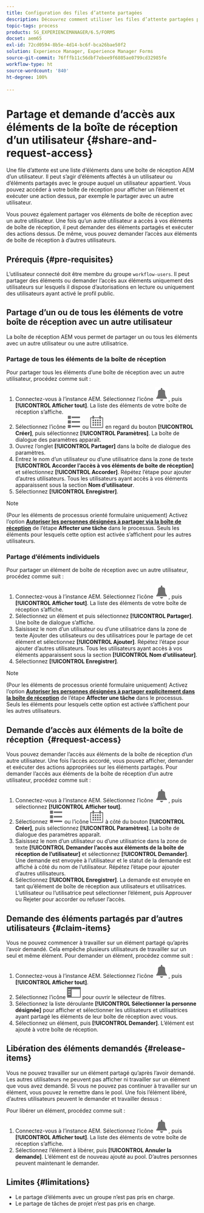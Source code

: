 ```yaml
---
title: Configuration des files d’attente partagées
description: Découvrez comment utiliser les files d’attente partagées pour les processus orientés formulaire dans AEM Forms on OSGi.
topic-tags: process
products: SG_EXPERIENCEMANAGER/6.5/FORMS
docset: aem65
exl-id: 72cd0594-8b5e-4d14-bc6f-bca26bae50f2
solution: Experience Manager, Experience Manager Forms
source-git-commit: 76fffb11c56dbf7ebee9f6805ae0799cd32985fe
workflow-type: ht
source-wordcount: '840'
ht-degree: 100%

---
```


# Partage et demande d’accès aux éléments de la boîte de réception d’un utilisateur {#share-and-request-access}

Une file d’attente est une liste d’éléments dans une boîte de réception AEM d’un utilisateur. Il peut s’agir d’éléments affectés à un utilisateur ou d’éléments partagés avec le groupe auquel un utilisateur appartient. Vous pouvez accéder à votre boîte de réception pour afficher un l’élément et exécuter une action dessus, par exemple le partager avec un autre utilisateur.

Vous pouvez également partager vos éléments de boîte de réception avec un autre utilisateur. Une fois qu’un autre utilisateur a accès à vos éléments de boîte de réception, il peut demander des éléments partagés et exécuter des actions dessus. De même, vous pouvez demander l’accès aux éléments de boîte de réception à d’autres utilisateurs.

## Prérequis {#pre-requisites}

L’utilisateur connecté doit être membre du groupe `workflow-users`. Il peut partager des éléments ou demander l’accès aux éléments uniquement des utilisateurs sur lesquels il dispose d’autorisations en lecture ou uniquement des utilisateurs ayant activé le profil public.

## Partage d’un ou de tous les éléments de votre boîte de réception avec un autre utilisateur

La boîte de réception AEM vous permet de partager un ou tous les éléments avec un autre utilisateur ou une autre utilisatrice.

### Partage de tous les éléments de la boîte de réception

Pour partager tous les éléments d’une boîte de réception avec un autre utilisateur, procédez comme suit :

1. Connectez-vous à l’instance AEM. Sélectionnez l’icône ![Boîte de réception](assets/bell.svg), puis **[!UICONTROL Afficher tout]**. La liste des éléments de votre boîte de réception s’affiche.
1. Sélectionnez l’icône ![Sélecteur de vue](assets/viewlist.svg) ou ![Sélecteur de vue](assets/calendar.svg) en regard du bouton **[!UICONTROL Créer]**, puis sélectionnez **[!UICONTROL Paramètres]**. La boîte de dialogue des paramètres apparaît.
1. Ouvrez l’onglet **[!UICONTROL Partager]** dans la boîte de dialogue des paramètres.
1. Entrez le nom d’un utilisateur ou d’une utilisatrice dans la zone de texte **[!UICONTROL Accorder l’accès à vos éléments de boîte de réception]** et sélectionnez **[!UICONTROL Accorder]**. Répétez l’étape pour ajouter d’autres utilisateurs. Tous les utilisateurs ayant accès à vos éléments apparaissent sous la section **Nom d’utilisateur**.
1. Sélectionnez **[!UICONTROL Enregistrer]**.

>[!NOTE]
>
>(Pour les éléments de processus orienté formulaire uniquement) Activez l’option **[Autoriser les personnes désignées à partager via la boîte de réception](aem-forms-workflow-step-reference.md)** de l’étape **Affecter une tâche** dans le processus. Seuls les éléments pour lesquels cette option est activée s’affichent pour les autres utilisateurs.

### Partage d’éléments individuels

Pour partager un élément de boîte de réception avec un autre utilisateur, procédez comme suit :

1. Connectez-vous à l’instance AEM. Sélectionnez l’icône ![Boîte de réception](assets/bell.svg), puis **[!UICONTROL Afficher tout]**. La liste des éléments de votre boîte de réception s’affiche.
1. Sélectionnez un élément et puis sélectionnez **[!UICONTROL Partager]**. Une boîte de dialogue s’affiche.
1. Saisissez le nom d’un utilisateur ou d’une utilisatrice dans la zone de texte Ajouter des utilisateurs ou des utilisatrices pour le partage de cet élément et sélectionnez **[!UICONTROL Ajouter]**. Répétez l’étape pour ajouter d’autres utilisateurs. Tous les utilisateurs ayant accès à vos éléments apparaissent sous la section **[!UICONTROL Nom d’utilisateur]**.
1. Sélectionnez **[!UICONTROL Enregistrer]**.


>[!NOTE]
>
>(Pour les éléments de processus orienté formulaire uniquement) Activez l’option **[Autoriser les personnes désignées à partager explicitement dans la boîte de réception](aem-forms-workflow-step-reference.md)** de l’étape **Affecter une tâche** dans le processus. Seuls les éléments pour lesquels cette option est activée s’affichent pour les autres utilisateurs.

## Demande d’accès aux éléments de la boîte de réception  {#request-access}

Vous pouvez demander l’accès aux éléments de la boîte de réception d’un autre utilisateur. Une fois l’accès accordé, vous pouvez afficher, demander et exécuter des actions appropriées sur les éléments partagés. Pour demander l’accès aux éléments de la boîte de réception d’un autre utilisateur, procédez comme suit :

1. Connectez-vous à l’instance AEM. Sélectionnez l’icône ![Sélecteur de vue](assets/bell.svg), puis sélectionnez **[!UICONTROL Afficher tout]**.
1. Sélectionnez ![Sélecteur de vue](assets/viewlist.svg) ou l’icône ![Sélecteur de vue](assets/calendar.svg) à côté du bouton **[!UICONTROL Créer]**, puis sélectionnez **[!UICONTROL Paramètres]**. La boîte de dialogue des paramètres apparaît.
1. Saisissez le nom d’un utilisateur ou d’une utilisatrice dans la zone de texte **[!UICONTROL Demander l’accès aux éléments de la boîte de réception de l’utilisateur]** et sélectionnez **[!UICONTROL Demander]**. Une demande est envoyée à l’utilisateur et le statut de la demande est affiché à côté du nom de l’utilisateur. Répétez l’étape pour ajouter d’autres utilisateurs.
1. Sélectionnez **[!UICONTROL Enregistrer]**. La demande est envoyée en tant qu’élément de boîte de réception aux utilisateurs et utilisatrices. L’utilisateur ou l’utilisatrice peut sélectionner l’élément, puis Approuver ou Rejeter pour accorder ou refuser l’accès.


## Demande des éléments partagés par d’autres utilisateurs {#claim-items}

Vous ne pouvez commencer à travailler sur un élément partagé qu’après l’avoir demandé. Cela empêche plusieurs utilisateurs de travailler sur un seul et même élément. Pour demander un élément, procédez comme suit :

1. Connectez-vous à l’instance AEM. Sélectionnez l’icône ![Boîte de réception](assets/bell.svg), puis **[!UICONTROL Afficher tout]**.
1. Sélectionnez l’icône ![Contenu uniquement](assets/railleft.svg) pour ouvrir le sélecteur de filtres.
1. Sélectionnez la liste déroulante **[!UICONTROL Sélectionner la personne désignée]** pour afficher et sélectionner les utilisateurs et utilisatrices ayant partagé les éléments de leur boîte de réception avec vous.
1. Sélectionnez un élément, puis **[!UICONTROL Demander]**. L’élément est ajouté à votre boîte de réception.

## Libération des éléments demandés {#release-items}

Vous ne pouvez travailler sur un élément partagé qu’après l’avoir demandé. Les autres utilisateurs ne peuvent pas afficher ni travailler sur un élément que vous avez demandé. Si vous ne pouvez pas continuer à travailler sur un élément, vous pouvez le remettre dans le pool. Une fois l’élément libéré, d’autres utilisateurs peuvent le demander et travailler dessus :

Pour libérer un élément, procédez comme suit :

1. Connectez-vous à l’instance AEM. Sélectionnez l’icône ![Boîte de réception](assets/bell.svg), puis **[!UICONTROL Afficher tout]**. La liste des éléments de votre boîte de réception s’affiche.
1. Sélectionnez l’élément à libérer, puis **[!UICONTROL Annuler la demande]**. L’élément est de nouveau ajouté au pool. D’autres personnes peuvent maintenant le demander.

## Limites {#limitations}

* Le partage d’éléments avec un groupe n’est pas pris en charge.
* Le partage de tâches de projet n’est pas pris en charge.
